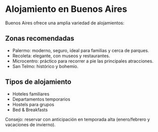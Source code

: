 # Alojamiento en Buenos Aires

Buenos Aires ofrece una amplia variedad de alojamientos:

## Zonas recomendadas

- Palermo: moderno, seguro, ideal para familias y cerca de parques.
- Recoleta: elegante, con museos y restaurantes.
- Microcentro: práctico para recorrer a pie las principales atracciones.
- San Telmo: histórico y bohemio.

## Tipos de alojamiento

- Hoteles familiares
- Departamentos temporarios
- Hostels para grupos
- Bed & Breakfasts

Consejo: reservar con anticipación en temporada alta (enero/febrero y vacaciones de invierno).
